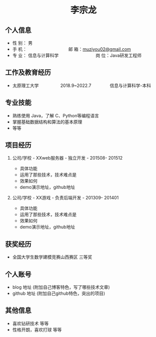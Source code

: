  <center>
     <h1>李宗龙</h1>
 </center>

## 个人信息 

* 性 别： 男                 &emsp;&emsp;&emsp;&emsp;&emsp;&emsp;&emsp;&emsp;&emsp;&emsp;&emsp;&emsp;&emsp;  
* 手 机：        &emsp;&emsp;&emsp;&emsp;&emsp;&emsp;&emsp;&emsp;&emsp;                         邮 箱：muziyou02@gmail.com    
* 专 业： 信息与计算科学      &emsp;&emsp;&emsp;&emsp;&emsp;&emsp;&emsp;&emsp;                                      岗 位：Java研发工程师

## 工作及教育经历
        
* 太原理工大学&emsp;&emsp;&emsp;&emsp;&emsp;2018.9~2022.7&emsp;&emsp;&emsp;&emsp; 信息与计算科学-本科  

## 专业技能

* 熟练使用 Java，了解 C、Python等编程语言
* 掌握基础数据结构和算法的基本原理
* 等等

## 项目经历

1. 公司/学校 - XXweb服务器 - 独立开发 - 201508- 201512 
    * 具体功能 
    * 运用了那些技术，技术难点是
    * 效果如何
    * demo演示地址，github地址 

2. 公司/学校 - XX游戏 - 负责后端开发 - 201309- 201401 
    * 具体功能 
    * 运用了那些技术，技术难点是
    * 效果如何
    * demo演示地址，github地址 

## 获奖经历

* 全国大学生数学建模竞赛山西赛区 三等奖

## 个人账号 
* blog 地址 (附加自己博客特色，写了哪些技术文章)
* github 地址 (附加自己github特色，突出的项目)

## 其他信息 
* 喜欢钻研技术 等等
* 性格开朗，喜欢打球 等等 

